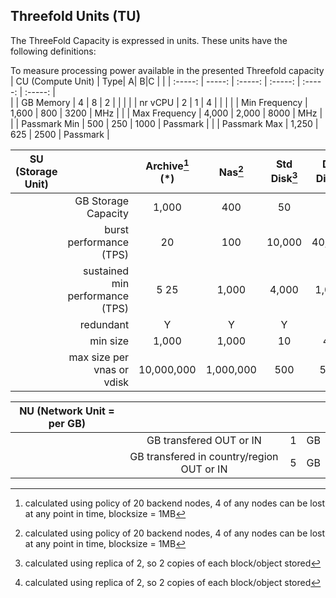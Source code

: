 ## Threefold Units (TU)


The ThreeFold Capacity is expressed in units.  These units have the following definitions:

To measure processing power available in the presented Threefold capacity 
| CU (Compute Unit) | Type| A| B|C	| |
| :-----: | -----: | :-----: | :-----: | :-----: | :-----: |		
| | GB Memory		|	4	| 8	| 2	|	|	|
| | nr vCPU			| 2	| 1	| 4	|	| |
| | Min Frequency		|	1,600	| 800	| 3200	|	MHz |
| | Max Frequency		|	4,000	| 2,000	| 8000	|	MHz |
| | Passmark Min		|	500	| 250	| 1000	|	Passmark |
| | Passmark Max		| 1,250	| 625	| 2500 | Passmark |


| SU (Storage Unit)	| |	Archive[^1] (*) |	Nas[^1]	| Std Disk[^2]	| DB Disk[^2]	| Temp Disk ||
| ----- | -----: | :----: |:-----: | :-----: | :-----: | :-----: | :-----: |
| |GB Storage Capacity	 |	1,000	| 400	| 50	| 5	| 80 | GB |								
| | burst performance (TPS)	| 20	| 100	| 10,000	| 40,000	| 10,000 |		
| | sustained min performance (TPS)	| 5	25	| 1,000	| 4,000	| 1,000	|
| | redundant	|	Y	| Y | Y	| Y	| N	|
| | min size	| 	1,000	| 1,000	| 10	| 40	| 10	| 	GB |
| | max size per vnas or vdisk	| 	10,000,000	| 1,000,000	| 500	| 500	| 500	| GB |

| NU (Network Unit = per GB) | | | |
| :-----: | :-----: | :----: | :-----: |
| | GB transfered OUT or IN	|	1	|	GB |
| | GB transfered in country/region OUT or IN	| 5	| GB |

[^1]:  calculated using policy of 20 backend nodes, 4 of any nodes can be lost at any point in time, blocksize = 1MB

[^2]: calculated using replica of 2, so 2 copies of each block/object stored

